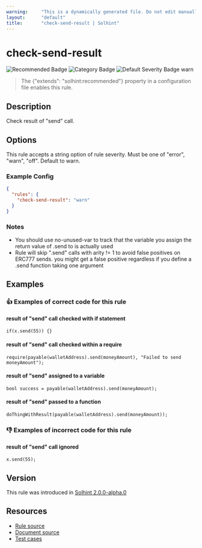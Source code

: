 ```yaml
---
warning:     "This is a dynamically generated file. Do not edit manually."
layout:      "default"
title:       "check-send-result | Solhint"
---
```


# check-send-result
![Recommended Badge](https://img.shields.io/badge/-Recommended-brightgreen)
![Category Badge](https://img.shields.io/badge/-Security%20Rules-informational)
![Default Severity Badge warn](https://img.shields.io/badge/Default%20Severity-warn-yellow)
> The {"extends": "solhint:recommended"} property in a configuration file enables this rule.


## Description
Check result of "send" call.

## Options
This rule accepts a string option of rule severity. Must be one of "error", "warn", "off". Default to warn.

### Example Config
```json
{
  "rules": {
    "check-send-result": "warn"
  }
}
```

### Notes
- You should use no-unused-var to track that the variable you assign the return value of .send to is actually used
- Rule will skip ".send" calls with arity != 1 to avoid false positives on ERC777 sends. you might get a false positive regardless if you define a .send function taking one argument

## Examples
### 👍 Examples of **correct** code for this rule

#### result of "send" call checked with if statement

```solidity
if(x.send(55)) {}
```

#### result of "send" call checked within a require

```solidity
require(payable(walletAddress).send(moneyAmount), "Failed to send moneyAmount");
```

#### result of "send" assigned to a variable

```solidity
bool success = payable(walletAddress).send(moneyAmount);
```

#### result of "send" passed to a function

```solidity
doThingWithResult(payable(walletAddress).send(moneyAmount));
```

### 👎 Examples of **incorrect** code for this rule

#### result of "send" call ignored

```solidity
x.send(55);
```

## Version
This rule was introduced in [Solhint 2.0.0-alpha.0](https://github.com/solhint-community/solhint-community/tree/v2.0.0-alpha.0)

## Resources
- [Rule source](https://github.com/solhint-community/solhint-community/tree/master/lib/rules/security/check-send-result.js)
- [Document source](https://github.com/solhint-community/solhint-community/tree/master/docs/rules/security/check-send-result.md)
- [Test cases](https://github.com/solhint-community/solhint-community/tree/master/test/rules/security/check-send-result.js)
